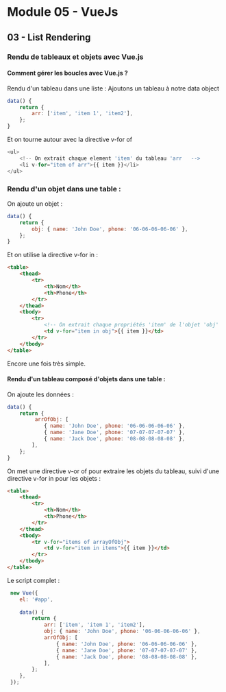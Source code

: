 # Module 05 - VueJs

## 03 - List Rendering

### Rendu de tableaux et objets avec Vue.js

#### Comment gérer les boucles avec Vue.js ?

Rendu d'un tableau dans une liste :
Ajoutons un tableau à notre data object

````js
data() { 
    return { 
        arr: ['item', 'item 1', 'item2'],
    }; 
}
````

Et on tourne autour avec la directive v-for of

````js
<ul>
    <!-- On extrait chaque element 'item' du tableau 'arr   -->
    <li v-for="item of arr">{{ item }}</li>
</ul>
````

### Rendu d'un objet dans une table :

On ajoute un objet :

````js
data() { 
    return { 
        obj: { name: 'John Doe', phone: '06-06-06-06-06' }, 
    }; 
}
````

Et on utilise la directive v-for in :

````html
<table>
    <thead>
        <tr>
            <th>Nom</th>
            <th>Phone</th>
        </tr>
    </thead>
    <tbody>
        <tr>
            <!-- On extrait chaque propriétés 'item' de l'objet 'obj'   -->
            <td v-for="item in obj">{{ item }}</td>
        </tr>
    </tbody>
</table>
````

Encore une fois très simple.

#### Rendu d'un tableau composé d'objets dans une table :

On ajoute les données :

````js
data() { 
    return { 
         arrOfObj: [ 
            { name: 'John Doe', phone: '06-06-06-06-06' }, 
            { name: 'Jane Doe', phone: '07-07-07-07-07' }, 
            { name: 'Jack Doe', phone: '08-08-08-08-08' }, 
        ], 
    }; 
}
````

On met une directive v-or of pour extraire les objets du tableau, suivi d'une directive v-for in pour les objets :

````html
<table>
    <thead>
        <tr>
            <th>Nom</th>
            <th>Phone</th>
        </tr>
    </thead>
    <tbody>
        <tr v-for="items of arrayOfObj">
            <td v-for="item in items">{{ item }}</td>
        </tr>
    </tbody>
</table>
````

Le script complet :

````js
 new Vue({ 
    el: '#app',
    
    data() { 
        return { 
            arr: ['item', 'item 1', 'item2'], 
            obj: { name: 'John Doe', phone: '06-06-06-06-06' }, 
            arrOfObj: [ 
                { name: 'John Doe', phone: '06-06-06-06-06' }, 
                { name: 'Jane Doe', phone: '07-07-07-07-07' }, 
                { name: 'Jack Doe', phone: '08-08-08-08-08' }, 
            ], 
        }; 
    }, 
 });
````
